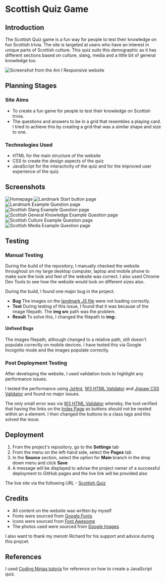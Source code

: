 # Scottish Quiz Game

## Introduction

The Scottish Quiz game is a fun way for people to test their knowledge on fun Scottish trivia. The site is targeted at users who have an interest in unique parts of Scottish culture. This quiz suits this demographic as it has different sections based on culture, slang, media and a little bit of general knowledge too.

![Screenshot from the Am I Responsive website](assets/docs/screenshots/am-i-responsive.png)

## Planning Stages

### Site Aims

- To create a fun game for people to test their knowledge on Scottish trivia.
- The questions and answers to be in a grid that resembles a playing card. I tried to achieve this by creating a grid that was a similar shape and size to one.
  
### Technologies Used

- HTML for the main structure of the website
- CSS to create the design aspects of the quiz
- JavaScript for the interactivity of the quiz and for the improved user experience of the quiz.

## Screenshots

![Homepage](assets/docs/screenshots/homepage.png)
![Landmark Start button page](assets/docs/screenshots/landmarks-start-page.png)
![Landmark Example Question page](assets/docs/screenshots/landmarks-question-page.png)
![Scottish Slang Example Question page](assets/docs/screenshots/slang-question-page.png)
![Scottish General Knowledge Example Question page](assets/docs/screenshots/genknowledge-question-page.png)
![Scottish Culture Example Question page](assets/docs/screenshots/culture-question-page.png)
![Scottish Media Example Question page](assets/docs/screenshots/media-question-page.png)

## Testing

### Manual Testing

During the build of the repository, I manually checked the website throughout on my large desktop computer, laptop and mobile phone to make sure the look and feel of the website was correct. I also used Chrome Dev Tools to see how the website would look on different sizes also.

During the build, I found one major bug in the project. 

- **Bug** The images on the [landmark JS file](assets/js/landmarks.js) were not loading correctly.
- **Test** During testing of this issue, I found that it was because of the image filepath. The **img src** path was the problem.
- **Result** To solve this, I changed the filepath to **img:**.

#### Unfixed Bugs

The images filepath, although changed to a relative path, still doesn't populate correctly on mobile devices. I have tested this via Google Incognito mode and the images populate correctly.

### Post Deployment Testing

After developing the website, I used validation tools to highlight any performance issues. 

I tested the performance using [JsHint](https://jshint.com/), [W3 HTML Validator](https://validator.w3.org/nu/) and [Jigsaw CSS Validator](https://jigsaw.w3.org/css-validator/) and found no major issues.

The only small error was via [W3 HTML Validator](https://validator.w3.org/nu) whereby, the tool verified that having the links on the [Index Page](index.html) as buttons should not be nested within an a element. I then changed the buttons to a class tags and this solved the issue.


## Deployment

1. From the project's repository, go to the **Settings** tab
2. From the menu on the left-hand side, select the **Pages** tab
3. In the **Source** section, select the option for **Main** branch in the drop down menu and click **Save**
4. A message will be displayed to advise the project owner of a successful deployment to GitHub pages and the live link will be provided also

The live site via the following URL - [Scottish Quiz](https://justkirst.github.io/scottish-quiz/)

## Credits

* All content on the website was written by myself
* Fonts were sourced from [Google Fonts](https://fonts.google.com/)
* Icons were sourced from [Font Awesome](https://fontawesome.com/icons)
* The photos used were sourced from [Google Images](https://images.google.com/)

I also want to thank my menotr Richard for his support and advice during this projcet.

## References

I used [Coding Ninjas tutoria](https://www.codingninjas.com/blog/2021/08/02/how-to-create-a-quiz-app-using-javascript/) for reference on how to create a JavaScript quiz.
